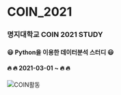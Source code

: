 # COIN_2021
### 명지대학교 COIN 2021 STUDY

#### :smiley: Python을 이용한 데이터분석 스터디 :smiley:
#### 🔥 :fire: 2021-03-01 ~ 🔥 :fire:

![COIN활동](https://user-images.githubusercontent.com/72305202/116538355-5e3d7400-a922-11eb-87e5-d56d2bfedeb1.jpg)

